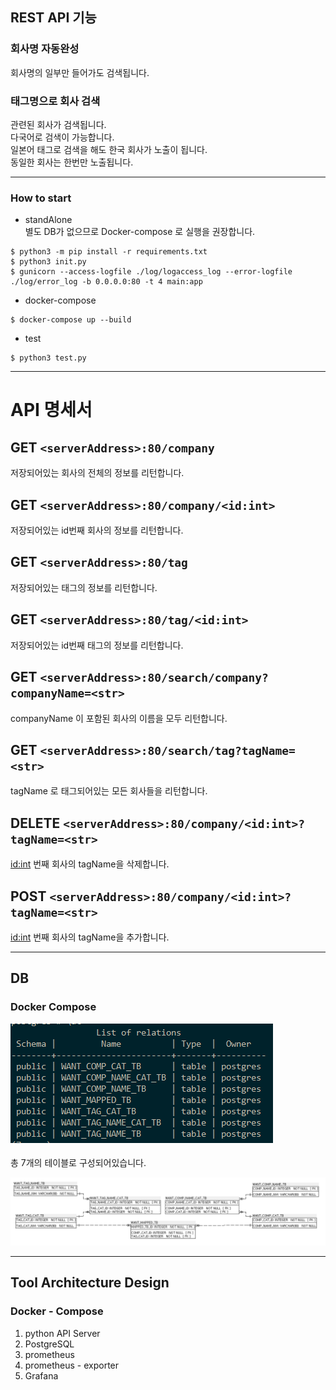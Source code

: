 ## REST API 기능 


### 회사명 자동완성
회사명의 일부만 들어가도 검색됩니다.    

### 태그명으로 회사 검색  

관련된 회사가 검색됩니다.    
다국어로 검색이 가능합니다.    
일본어 태그로 검색을 해도 한국 회사가 노출이 됩니다.    
동일한 회사는 한번만 노출됩니다.      

---

### How to start
* standAlone  
별도 DB가 없으므로 Docker-compose 로 실행을 권장합니다.

```shell script
$ python3 -m pip install -r requirements.txt
$ python3 init.py
$ gunicorn --access-logfile ./log/logaccess_log --error-logfile ./log/error_log -b 0.0.0.0:80 -t 4 main:app

```

* docker-compose

```shell script
$ docker-compose up --build

```

* test
```shell script
$ python3 test.py
```


---

# API 명세서

## GET `<serverAddress>:80/company`
저장되어있는 회사의 전체의 정보를 리턴합니다.

## GET `<serverAddress>:80/company/<id:int>`
저장되어있는 id번째 회사의 정보를 리턴합니다.

## GET `<serverAddress>:80/tag`
저장되어있는 태그의 정보를 리턴합니다.

## GET `<serverAddress>:80/tag/<id:int>`
저장되어있는 id번째 태그의 정보를 리턴합니다.

## GET `<serverAddress>:80/search/company?companyName=<str>`
companyName 이 포함된 회사의 이름을 모두 리턴합니다.

## GET `<serverAddress>:80/search/tag?tagName=<str>`
tagName 로 태그되어있는 모든 회사들을 리턴합니다.

## DELETE `<serverAddress>:80/company/<id:int>?tagName=<str>`
<id:int> 번째 회사의 tagName을 삭제합니다.

## POST `<serverAddress>:80/company/<id:int>?tagName=<str>`
<id:int> 번째 회사의 tagName을 추가합니다.


---
## DB 

### Docker Compose   
![](/img/table.png)


총 7개의 테이블로 구성되어있습니다.

![](/img/table_detail.png)

---

## Tool Architecture Design

### Docker - Compose

1. python API Server
2. PostgreSQL
3. prometheus
4. prometheus - exporter
5. Grafana

